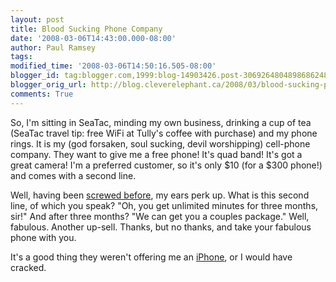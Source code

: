 ```yaml
---
layout: post
title: Blood Sucking Phone Company
date: '2008-03-06T14:43:00.000-08:00'
author: Paul Ramsey
tags: 
modified_time: '2008-03-06T14:50:16.505-08:00'
blogger_id: tag:blogger.com,1999:blog-14903426.post-3069264804898686248
blogger_orig_url: http://blog.cleverelephant.ca/2008/03/blood-sucking-phone-company.html
comments: True
---
```


So, I'm sitting in SeaTac, minding my own business, drinking a cup of tea (SeaTac travel tip: free WiFi at Tully's coffee with purchase) and my phone rings.  It is my (god forsaken, soul sucking, devil worshipping) cell-phone company. They want to give me a free phone! It's quad band! It's got a great camera! I'm a preferred customer, so it's only $10 (for a $300 phone!) and comes with a second line.

Well, having been [screwed before](http://blog.cleverelephant.ca/2008/02/like-cattle-to-slaughter.html), my ears perk up. What is this second line, of which you speak?  "Oh, you get unlimited minutes for three months, sir!"  And after three months?  "We can get you a couples package."  Well, fabulous.  Another up-sell. Thanks, but no thanks, and take your fabulous phone with you.

It's a good thing they weren't offering me an [iPhone](http://www.apple.com/iphone/), or I would have cracked.